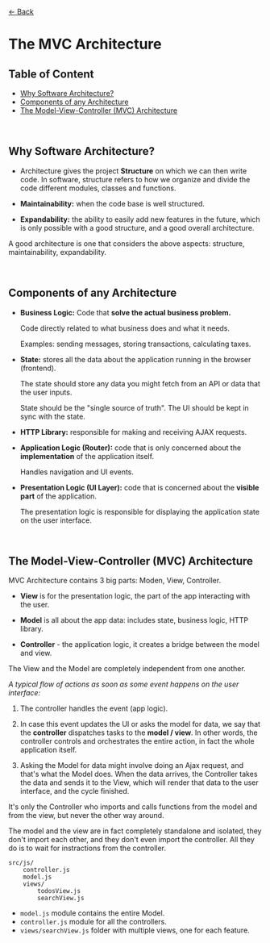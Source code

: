 [&larr; Back](./README.md)

# The MVC Architecture

## Table of Content

- [Why Software Architecture?](#why-software-architecture)
- [Components of any Architecture](#components-of-any-architecture)
- [The Model-View-Controller (MVC) Architecture](#the-model-view-controller-mvc-architecture)

<br>

## Why Software Architecture?

- Architecture gives the project **Structure** on which we can then write code. In software, structure refers to how we organize and divide the code different modules, classes and functions.

- **Maintainability:** when the code base is well structured.

- **Expandability:** the ability to easily add new features in the future, which is only possible with a good structure, and a good overall architecture.

A good architecture is one that considers the above aspects: structure, maintainability, expandability.

<br>

## Components of any Architecture

- **Business Logic:** Code that **solve the actual business problem.**

  Code directly related to what business does and what it needs.

  Examples: sending messages, storing transactions, calculating taxes.

- **State:** stores all the data about the application running in the browser (frontend).

  The state should store any data you might fetch from an API or data that the user inputs.

  State should be the "single source of truth". The UI should be kept in sync with the state.

- **HTTP Library:** responsible for making and receiving AJAX requests.

- **Application Logic (Router):** code that is only concerned about the **implementation** of the application itself.

  Handles navigation and UI events.

- **Presentation Logic (UI Layer):** code that is concerned about the **visible part** of the application.

  The presentation logic is responsible for displaying the application state on the user interface.

<br>

## The Model-View-Controller (MVC) Architecture

MVC Architecture contains 3 big parts: Moden, View, Controller.

- **View** is for the presentation logic, the part of the app interacting with the user.

- **Model** is all about the app data: includes state, business logic, HTTP library.

- **Controller** - the application logic, it creates a bridge between the model and view.

The View and the Model are completely independent from one another.

_A typical flow of actions as soon as some event happens on the user interface:_

1. The controller handles the event (app logic).

2. In case this event updates the UI or asks the model for data, we say that the **controller** dispatches tasks to the **model / view**. In other words, the controller controls and orchestrates the entire action, in fact the whole application itself.

3. Asking the Model for data might involve doing an Ajax request, and that's what the Model does. When the data arrives, the Controller takes the data and sends it to the View, which will render that data to the user interface, and the cycle finished.

It's only the Controller who imports and calls functions from the model and from the view, but never the other way around.

The model and the view are in fact completely standalone and isolated, they don't import each other, and they don't even import the controller. All they do is to wait for instractions from the controller.

```
src/js/
    controller.js
    model.js
    views/
        todosView.js
        searchView.js
```

- `model.js` module contains the entire Model.
- `controller.js` module for all the controllers.
- `views/searchView.js` folder with multiple views, one for each feature.

<br>
